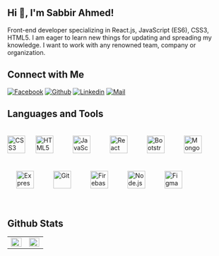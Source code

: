 <!-- Welcome Message-->

## Hi 👋, I'm Sabbir Ahmed!

Front-end developer specializing in React.js, JavaScript (ES6), CSS3, HTML5. I am eager to learn new things for updating and spreading my knowledge. I want to work with any renowned team, company or organization.

## Connect with Me

[![Facebook](https://img.shields.io/badge/Facebook-1877F2?style=for-the-badge&logo=facebook&logoColor=white)](https://www.facebook.com/sabbir10s/)
[![Github](https://img.shields.io/badge/GitHub-100000?style=for-the-badge&logo=github&logoColor=white)](https://github.com/sabbir10s)
[![Linkedin](https://img.shields.io/badge/LinkedIn-0077B5?style=for-the-badge&logo=linkedin&logoColor=white)](https://www.linkedin.com/in/sabbir10s)
[![Mail](https://img.shields.io/badge/Gmail-D14836?style=for-the-badge&logo=gmail&logoColor=white)](mailto:sabbirahmed1023@gmail.com)

## Languages and Tools

<div align="left">  
<img style="margin-bottom: 20px" src="https://profilinator.rishav.dev/skills-assets/css3-original-wordmark.svg" alt="CSS3" height="40" />  
<img style="margin: 20px" src="https://profilinator.rishav.dev/skills-assets/html5-original-wordmark.svg" alt="HTML5" height="40" />  
<img style="margin: 20px" src="https://profilinator.rishav.dev/skills-assets/javascript-original.svg" alt="JavaScript" height="40" />  
<img style="margin: 20px" src="https://profilinator.rishav.dev/skills-assets/react-original-wordmark.svg" alt="React" height="40" />  
<img style="margin: 20px" src="https://profilinator.rishav.dev/skills-assets/bootstrap-plain.svg" alt="Bootstrap" height="40" />  
<img style="margin: 20px" src="https://profilinator.rishav.dev/skills-assets/mongodb-original-wordmark.svg" alt="MongoDB" height="40" />  
<img style="margin: 20px" src="https://profilinator.rishav.dev/skills-assets/express-original-wordmark.svg" alt="Express.js" height="40" />  
<img style="margin: 20px" src="https://profilinator.rishav.dev/skills-assets/git-scm-icon.svg" alt="Git" height="40" />  
<img style="margin: 20px" src="https://profilinator.rishav.dev/skills-assets/firebase.png" alt="Firebase" height="40" />   
<img style="margin: 20px" src="https://profilinator.rishav.dev/skills-assets/nodejs-original-wordmark.svg" alt="Node.js" height="40" />  
<img style="margin: 20px" src="https://profilinator.rishav.dev/skills-assets/figma-icon.svg" alt="Figma" height="40" />  
</div>  
<br/>

## Github Stats

<table><tr><td valign="top" width="48%">

<img src="https://github-readme-stats.vercel.app/api?username=sabbir10s&show_icons=true&count_private=true&hide_border=true" align="left" style="width: 98%" />

</td><td valign="top" width="48%">

<img src="https://github-readme-stats.vercel.app/api/top-langs/?username=sabbir10s&hide_border=true&layout=compact" align="left" style="width: 98%" />

</td></tr></table>

